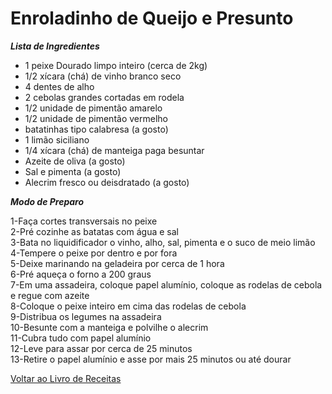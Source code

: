 # Enroladinho de Queijo e Presunto

_**Lista de Ingredientes**_

* 1 peixe Dourado limpo inteiro (cerca de 2kg)
* 1/2 xícara (chá) de vinho branco seco
* 4 dentes de alho
* 2 cebolas grandes cortadas em rodela
* 1/2 unidade de pimentão amarelo
* 1/2 unidade de pimentão vermelho
* batatinhas tipo calabresa (a gosto)
* 1 limão siciliano
* 1/4 xícara (chá) de manteiga paga besuntar
* Azeite de oliva (a gosto)
* Sal e pimenta (a gosto)
* Alecrim fresco ou deisdratado (a gosto)

_**Modo de Preparo**_

1-Faça cortes transversais no peixe<br>
2-Pré cozinhe as batatas com água e sal<br>
3-Bata no liquidificador o vinho, alho, sal, pimenta e o suco de meio limão<br>
4-Tempere o peixe por dentro e por fora<br>
5-Deixe marinando na geladeira por cerca de 1 hora<br>
6-Pré aqueça o forno a 200 graus<br>
7-Em uma assadeira, coloque papel alumínio, coloque as rodelas de cebola e regue com azeite<br>
8-Coloque o peixe inteiro em cima das rodelas de cebola<br>
9-Distribua os legumes na assadeira<br>
10-Besunte com a manteiga e polvilhe o alecrim<br>
11-Cubra tudo com papel alumínio<br>
12-Leve para assar por cerca de 25 minutos<br>
13-Retire o papel alumínio e asse por mais 25 minutos ou até dourar<br>


[Voltar ao Livro de Receitas](https://github.com/ERC885555/livro-receitas)